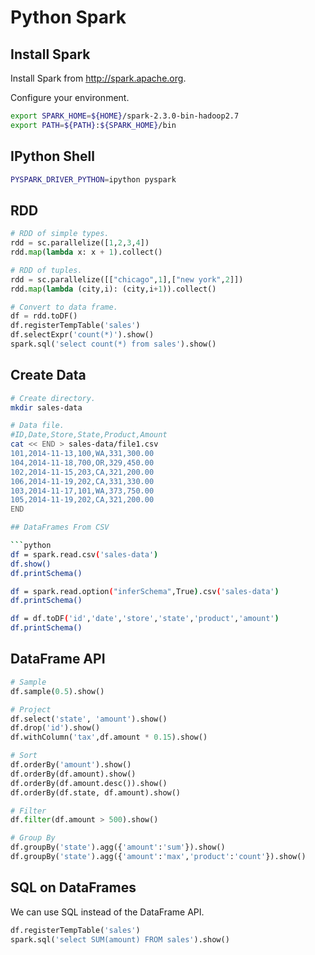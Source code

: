 # Python Spark 

## Install Spark

Install Spark from <http://spark.apache.org>. 

Configure your environment.

```sh
export SPARK_HOME=${HOME}/spark-2.3.0-bin-hadoop2.7
export PATH=${PATH}:${SPARK_HOME}/bin
```

## IPython Shell

```sh
PYSPARK_DRIVER_PYTHON=ipython pyspark
```

## RDD

```python
# RDD of simple types.
rdd = sc.parallelize([1,2,3,4])
rdd.map(lambda x: x + 1).collect()

# RDD of tuples.
rdd = sc.parallelize([["chicago",1],["new york",2]])
rdd.map(lambda (city,i): (city,i+1)).collect()

# Convert to data frame.
df = rdd.toDF()
df.registerTempTable('sales')
df.selectExpr('count(*)').show()
spark.sql('select count(*) from sales').show()
```

## Create Data

```bash
# Create directory.
mkdir sales-data

# Data file.
#ID,Date,Store,State,Product,Amount
cat << END > sales-data/file1.csv
101,2014-11-13,100,WA,331,300.00
104,2014-11-18,700,OR,329,450.00
102,2014-11-15,203,CA,321,200.00
106,2014-11-19,202,CA,331,330.00
103,2014-11-17,101,WA,373,750.00
105,2014-11-19,202,CA,321,200.00
END

## DataFrames From CSV

```python
df = spark.read.csv('sales-data')
df.show()
df.printSchema()

df = spark.read.option("inferSchema",True).csv('sales-data')
df.printSchema()

df = df.toDF('id','date','store','state','product','amount')
df.printSchema()
```

## DataFrame API

```python
# Sample
df.sample(0.5).show()

# Project 
df.select('state', 'amount').show()
df.drop('id').show()
df.withColumn('tax',df.amount * 0.15).show()

# Sort
df.orderBy('amount').show()
df.orderBy(df.amount).show()
df.orderBy(df.amount.desc()).show()
df.orderBy(df.state, df.amount).show()

# Filter
df.filter(df.amount > 500).show()

# Group By
df.groupBy('state').agg({'amount':'sum'}).show()
df.groupBy('state').agg({'amount':'max','product':'count'}).show()
```

## SQL on DataFrames

We can use SQL instead of the DataFrame API.

```python
df.registerTempTable('sales')
spark.sql('select SUM(amount) FROM sales').show()
```
